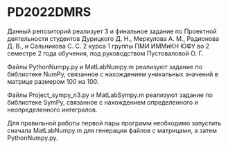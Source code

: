 # PD2022DMRS

Данный репозиторий реализует 3 и финальное задание по Проектной деятельности студентов Дурицкого Д. Н., Меркулова А. М., Радионова Д. В., и Сальникова С. С.
2 курса 1 группы ПМИ ИММиКН ЮФУ во 2 семестре 2 года обучения, под руководством Пустоваловой О. Г.

Файлы PythonNumpy.py и MatLabNumpy.m реализуют задание по библиотеке NumPy, связанное с нахождением уникальных значений в матрице размером 100 на 100.

Файлы Project_sympy_n3.py и MatLabSympy.m реализуют задание по библиотеке SymPy, связанное с нахождением определенного и неопределенного интегралов.

Для правильной работы первой пары программ необходимо запустить сначала MatLabNumpy.m для генерации файлов с матрицами, а затем PythonNumpy.py.
